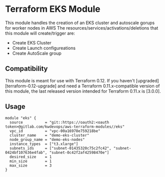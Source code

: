 # Terraform EKS Module

This module handles the creation of an EKS cluster and autoscale gorups for worker nodes in AWS
The resources/services/activations/deletions that this module will create/trigger are:
- Create EKS Cluster
- Create Launch configureations
- Create AutoScale group


## Compatibility

This module is meant for use with Terraform 0.12. If you haven't
[upgraded][terraform-0.12-upgrade] and need a Terraform
0.11.x-compatible version of this module, the last released version
intended for Terraform 0.11.x is [3.0.0].

## Usage

```hcl
module "eks" {
  source          = "git::https://oauth2:<oauth token>@gitlab.com/kwdevops/aws-terraform-modules//eks"
  vpc_id          = "vpc-00a16978e759218be"
  cluster_name    = "demo-eks-cluster"
  node_group_name = "demo-eks-nodes"
  instance_types  = ["t3.xlarge"]
  subnets_ids     = ["subnet-01435320c75c2fc42", "subnet-0424bf107636e4fab", "subnet-0c42f2af42598470e"]
  desired_size    = 1
  min_size        = 1
  max_size        = 3
}
```